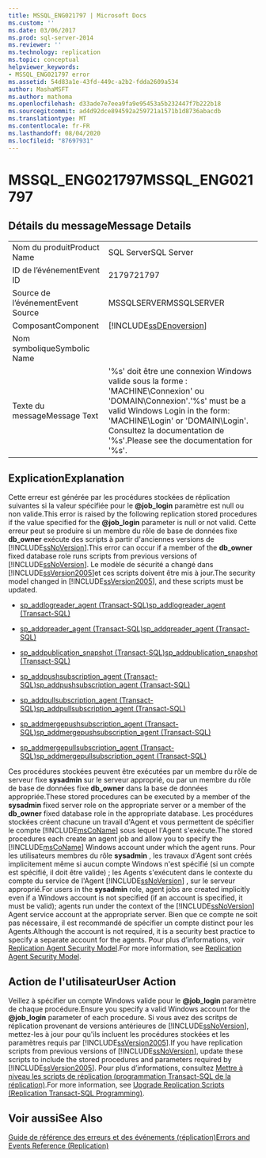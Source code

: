 ```yaml
---
title: MSSQL_ENG021797 | Microsoft Docs
ms.custom: ''
ms.date: 03/06/2017
ms.prod: sql-server-2014
ms.reviewer: ''
ms.technology: replication
ms.topic: conceptual
helpviewer_keywords:
- MSSQL_ENG021797 error
ms.assetid: 54d83a1e-43fd-449c-a2b2-fdda2609a534
author: MashaMSFT
ms.author: mathoma
ms.openlocfilehash: d33ade7e7eea9fa9e95453a5b232447f7b222b18
ms.sourcegitcommit: ad4d92dce894592a259721a1571b1d8736abacdb
ms.translationtype: MT
ms.contentlocale: fr-FR
ms.lasthandoff: 08/04/2020
ms.locfileid: "87697931"
---
```

# <a name="mssql_eng021797"></a><span data-ttu-id="40c44-102">MSSQL_ENG021797</span><span class="sxs-lookup"><span data-stu-id="40c44-102">MSSQL_ENG021797</span></span>
    
## <a name="message-details"></a><span data-ttu-id="40c44-103">Détails du message</span><span class="sxs-lookup"><span data-stu-id="40c44-103">Message Details</span></span>  
  
|||  
|-|-|  
|<span data-ttu-id="40c44-104">Nom du produit</span><span class="sxs-lookup"><span data-stu-id="40c44-104">Product Name</span></span>|<span data-ttu-id="40c44-105">SQL Server</span><span class="sxs-lookup"><span data-stu-id="40c44-105">SQL Server</span></span>|  
|<span data-ttu-id="40c44-106">ID de l’événement</span><span class="sxs-lookup"><span data-stu-id="40c44-106">Event ID</span></span>|<span data-ttu-id="40c44-107">21797</span><span class="sxs-lookup"><span data-stu-id="40c44-107">21797</span></span>|  
|<span data-ttu-id="40c44-108">Source de l’événement</span><span class="sxs-lookup"><span data-stu-id="40c44-108">Event Source</span></span>|<span data-ttu-id="40c44-109">MSSQLSERVER</span><span class="sxs-lookup"><span data-stu-id="40c44-109">MSSQLSERVER</span></span>|  
|<span data-ttu-id="40c44-110">Composant</span><span class="sxs-lookup"><span data-stu-id="40c44-110">Component</span></span>|[!INCLUDE[ssDEnoversion](../../includes/ssdenoversion-md.md)]|  
|<span data-ttu-id="40c44-111">Nom symbolique</span><span class="sxs-lookup"><span data-stu-id="40c44-111">Symbolic Name</span></span>||  
|<span data-ttu-id="40c44-112">Texte du message</span><span class="sxs-lookup"><span data-stu-id="40c44-112">Message Text</span></span>|<span data-ttu-id="40c44-113">'%s' doit être une connexion Windows valide sous la forme : 'MACHINE\Connexion' ou 'DOMAIN\Connexion'.</span><span class="sxs-lookup"><span data-stu-id="40c44-113">'%s' must be a valid Windows Login in the form: 'MACHINE\Login' or 'DOMAIN\Login'.</span></span> <span data-ttu-id="40c44-114">Consultez la documentation de '%s'.</span><span class="sxs-lookup"><span data-stu-id="40c44-114">Please see the documentation for '%s'.</span></span>|  
  
## <a name="explanation"></a><span data-ttu-id="40c44-115">Explication</span><span class="sxs-lookup"><span data-stu-id="40c44-115">Explanation</span></span>  
 <span data-ttu-id="40c44-116">Cette erreur est générée par les procédures stockées de réplication suivantes si la valeur spécifiée pour le **@job_login** paramètre est null ou non valide.</span><span class="sxs-lookup"><span data-stu-id="40c44-116">This error is raised by the following replication stored procedures if the value specified for the **@job_login** parameter is null or not valid.</span></span> <span data-ttu-id="40c44-117">Cette erreur peut se produire si un membre du rôle de base de données fixe **db_owner** exécute des scripts à partir d'anciennes versions de [!INCLUDE[ssNoVersion](../../includes/ssnoversion-md.md)].</span><span class="sxs-lookup"><span data-stu-id="40c44-117">This error can occur if a member of the **db_owner** fixed database role runs scripts from previous versions of [!INCLUDE[ssNoVersion](../../includes/ssnoversion-md.md)].</span></span> <span data-ttu-id="40c44-118">Le modèle de sécurité a changé dans [!INCLUDE[ssVersion2005](../../includes/ssversion2005-md.md)]et ces scripts doivent être mis à jour.</span><span class="sxs-lookup"><span data-stu-id="40c44-118">The security model changed in [!INCLUDE[ssVersion2005](../../includes/ssversion2005-md.md)], and these scripts must be updated.</span></span>  
  
-   [<span data-ttu-id="40c44-119">sp_addlogreader_agent &#40;Transact-SQL&#41;</span><span class="sxs-lookup"><span data-stu-id="40c44-119">sp_addlogreader_agent &#40;Transact-SQL&#41;</span></span>](/sql/relational-databases/system-stored-procedures/sp-addlogreader-agent-transact-sql)  
  
-   [<span data-ttu-id="40c44-120">sp_addqreader_agent &#40;Transact-SQL&#41;</span><span class="sxs-lookup"><span data-stu-id="40c44-120">sp_addqreader_agent &#40;Transact-SQL&#41;</span></span>](/sql/relational-databases/system-stored-procedures/sp-addqreader-agent-transact-sql)  
  
-   [<span data-ttu-id="40c44-121">sp_addpublication_snapshot &#40;Transact-SQL&#41;</span><span class="sxs-lookup"><span data-stu-id="40c44-121">sp_addpublication_snapshot &#40;Transact-SQL&#41;</span></span>](/sql/relational-databases/system-stored-procedures/sp-addpublication-snapshot-transact-sql)  
  
-   [<span data-ttu-id="40c44-122">sp_addpushsubscription_agent &#40;Transact-SQL&#41;</span><span class="sxs-lookup"><span data-stu-id="40c44-122">sp_addpushsubscription_agent &#40;Transact-SQL&#41;</span></span>](/sql/relational-databases/system-stored-procedures/sp-addpushsubscription-agent-transact-sql)  
  
-   [<span data-ttu-id="40c44-123">sp_addpullsubscription_agent &#40;Transact-SQL&#41;</span><span class="sxs-lookup"><span data-stu-id="40c44-123">sp_addpullsubscription_agent &#40;Transact-SQL&#41;</span></span>](/sql/relational-databases/system-stored-procedures/sp-addpullsubscription-agent-transact-sql)  
  
-   [<span data-ttu-id="40c44-124">sp_addmergepushsubscription_agent &#40;Transact-SQL&#41;</span><span class="sxs-lookup"><span data-stu-id="40c44-124">sp_addmergepushsubscription_agent &#40;Transact-SQL&#41;</span></span>](/sql/relational-databases/system-stored-procedures/sp-addmergepushsubscription-agent-transact-sql)  
  
-   [<span data-ttu-id="40c44-125">sp_addmergepullsubscription_agent &#40;Transact-SQL&#41;</span><span class="sxs-lookup"><span data-stu-id="40c44-125">sp_addmergepullsubscription_agent &#40;Transact-SQL&#41;</span></span>](/sql/relational-databases/system-stored-procedures/sp-addmergepullsubscription-agent-transact-sql)  
  
 <span data-ttu-id="40c44-126">Ces procédures stockées peuvent être exécutées par un membre du rôle de serveur fixe **sysadmin** sur le serveur approprié, ou par un membre du rôle de base de données fixe **db_owner** dans la base de données appropriée.</span><span class="sxs-lookup"><span data-stu-id="40c44-126">These stored procedures can be executed by a member of the **sysadmin** fixed server role on the appropriate server or a member of the **db_owner** fixed database role in the appropriate database.</span></span> <span data-ttu-id="40c44-127">Les procédures stockées créent chacune un travail d'Agent et vous permettent de spécifier le compte [!INCLUDE[msCoName](../../includes/msconame-md.md)] sous lequel l'Agent s'exécute.</span><span class="sxs-lookup"><span data-stu-id="40c44-127">The stored procedures each create an agent job and allow you to specify the [!INCLUDE[msCoName](../../includes/msconame-md.md)] Windows account under which the agent runs.</span></span> <span data-ttu-id="40c44-128">Pour les utilisateurs membres du rôle **sysadmin** , les travaux d'Agent sont créés implicitement même si aucun compte Windows n'est spécifié (si un compte est spécifié, il doit être valide) ; les Agents s'exécutent dans le contexte du compte du service de l'Agent [!INCLUDE[ssNoVersion](../../includes/ssnoversion-md.md)] , sur le serveur approprié.</span><span class="sxs-lookup"><span data-stu-id="40c44-128">For users in the **sysadmin** role, agent jobs are created implicitly even if a Windows account is not specified (if an account is specified, it must be valid); agents run under the context of the [!INCLUDE[ssNoVersion](../../includes/ssnoversion-md.md)] Agent service account at the appropriate server.</span></span> <span data-ttu-id="40c44-129">Bien que ce compte ne soit pas nécessaire, il est recommandé de spécifier un compte distinct pour les Agents.</span><span class="sxs-lookup"><span data-stu-id="40c44-129">Although the account is not required, it is a security best practice to specify a separate account for the agents.</span></span> <span data-ttu-id="40c44-130">Pour plus d’informations, voir [Replication Agent Security Model](security/replication-agent-security-model.md).</span><span class="sxs-lookup"><span data-stu-id="40c44-130">For more information, see [Replication Agent Security Model](security/replication-agent-security-model.md).</span></span>  
  
## <a name="user-action"></a><span data-ttu-id="40c44-131">Action de l'utilisateur</span><span class="sxs-lookup"><span data-stu-id="40c44-131">User Action</span></span>  
 <span data-ttu-id="40c44-132">Veillez à spécifier un compte Windows valide pour le **@job_login** paramètre de chaque procédure.</span><span class="sxs-lookup"><span data-stu-id="40c44-132">Ensure you specify a valid Windows account for the **@job_login** parameter of each procedure.</span></span> <span data-ttu-id="40c44-133">Si vous avez des scritps de réplication provenant de versions antérieures de [!INCLUDE[ssNoVersion](../../includes/ssnoversion-md.md)], mettez-les à jour pour qu'ils incluent les procédures stockées et les paramètres requis par [!INCLUDE[ssVersion2005](../../includes/ssversion2005-md.md)].</span><span class="sxs-lookup"><span data-stu-id="40c44-133">If you have replication scripts from previous versions of [!INCLUDE[ssNoVersion](../../includes/ssnoversion-md.md)], update these scripts to include the stored procedures and parameters required by [!INCLUDE[ssVersion2005](../../includes/ssversion2005-md.md)].</span></span> <span data-ttu-id="40c44-134">Pour plus d’informations, consultez [Mettre à niveau les scripts de réplication &#40;programmation Transact-SQL de la réplication&#41;](administration/upgrade-replication-scripts-replication-transact-sql-programming.md).</span><span class="sxs-lookup"><span data-stu-id="40c44-134">For more information, see [Upgrade Replication Scripts &#40;Replication Transact-SQL Programming&#41;](administration/upgrade-replication-scripts-replication-transact-sql-programming.md).</span></span>  
  
## <a name="see-also"></a><span data-ttu-id="40c44-135">Voir aussi</span><span class="sxs-lookup"><span data-stu-id="40c44-135">See Also</span></span>  
 [<span data-ttu-id="40c44-136">Guide de référence des erreurs et des événements &#40;réplication&#41;</span><span class="sxs-lookup"><span data-stu-id="40c44-136">Errors and Events Reference &#40;Replication&#41;</span></span>](errors-and-events-reference-replication.md)  
  
  
